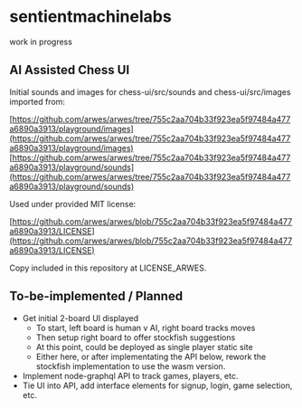 # sentientmachinelabs

work in progress

## AI Assisted Chess UI

Initial sounds and images for chess-ui/src/sounds and chess-ui/src/images imported from:

[https://github.com/arwes/arwes/tree/755c2aa704b33f923ea5f97484a477a6890a3913/playground/images](https://github.com/arwes/arwes/tree/755c2aa704b33f923ea5f97484a477a6890a3913/playground/images)
[https://github.com/arwes/arwes/tree/755c2aa704b33f923ea5f97484a477a6890a3913/playground/sounds](https://github.com/arwes/arwes/tree/755c2aa704b33f923ea5f97484a477a6890a3913/playground/sounds)

Used under provided MIT license:

[https://github.com/arwes/arwes/blob/755c2aa704b33f923ea5f97484a477a6890a3913/LICENSE](https://github.com/arwes/arwes/blob/755c2aa704b33f923ea5f97484a477a6890a3913/LICENSE)

Copy included in this repository at LICENSE_ARWES.


## To-be-implemented / Planned

* Get initial 2-board UI displayed
  - To start, left board is human v AI, right board tracks moves
  - Then setup right board to offer stockfish suggestions
  - At this point, could be deployed as single player static site
  - Either here, or after implementating the API below, rework the stockfish implementation to use the wasm version.
* Implement node-graphql API to track games, players, etc.
* Tie UI into API, add interface elements for signup, login, game selection, etc.
